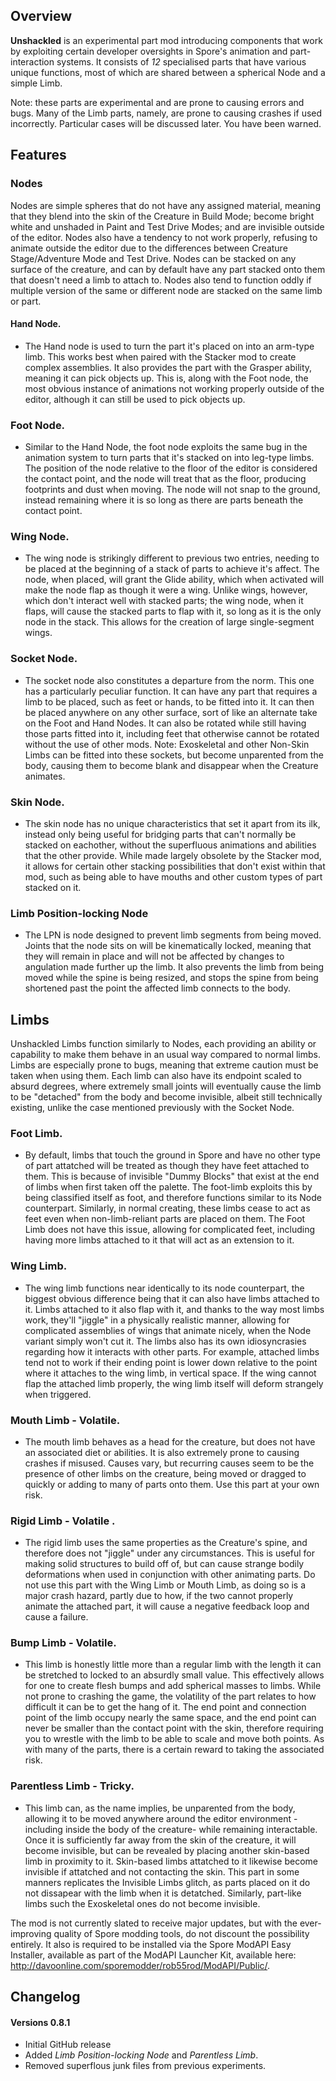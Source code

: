## Overview
**Unshackled** is an experimental part mod introducing components that work by exploiting certain developer oversights in Spore's animation and part-interaction systems. It consists of *12* specialised parts that have various unique functions, most of which are shared between a spherical Node and a simple Limb.

Note: these parts are experimental and are prone to causing errors and bugs. Many of the Limb parts, namely, are prone to causing crashes if used incorrectly. Particular cases will be discussed later. You have been warned.

## Features

### Nodes
Nodes are simple spheres that do not have any assigned material, meaning that they blend into the skin of the Creature in Build Mode; become bright white and unshaded in Paint and Test Drive Modes; and are invisible outside of the editor. Nodes also have a tendency to not work properly, refusing to animate outside the editor due to the differences between Creature Stage/Adventure Mode and Test Drive. Nodes can be stacked on any surface of the creature, and can by default have any part stacked onto them that doesn't need a limb to attach to. Nodes also tend to function oddly if multiple version of the same or different node are stacked on the same limb or part.
#### Hand Node. 
* The Hand node is used to turn the part it's placed on into an arm-type limb. This works best when paired with the Stacker mod to create complex assemblies. It also provides the part with the Grasper ability, meaning it can pick objects up. This is, along with the Foot node, the most obvious instance of animations not working properly outside of the editor, although it can still be used to pick objects up.
### Foot Node. 
* Similar to the Hand Node, the foot node exploits the same bug in the animation system to turn parts that it's stacked on into leg-type limbs. The position of the node relative to the floor of the editor is considered the contact point, and the node will treat that as the floor, producing footprints and dust when moving. The node will not snap to the ground, instead remaining where it is so long as there are parts beneath the contact point.
### Wing Node. 
* The wing node is strikingly different to previous two entries, needing to be placed at the beginning of a stack of parts to achieve it's affect. The node, when placed, will grant the Glide ability, which when activated will make the node flap as though it were a wing. Unlike wings, however, which don't interact well with stacked parts; the wing node, when it flaps, will cause the stacked parts to flap with it, so long as it is the only node in the stack. This allows for the creation of large single-segment wings.
### Socket Node. 
* The socket node also constitutes a departure from the norm. This one has a particularly peculiar function. It can have any part that requires a limb to be placed, such as feet or hands, to be fitted into it. It can then be placed anywhere on any other surface, sort of like an alternate take on the Foot and Hand Nodes. It can also be rotated while still having those parts fitted into it, including feet that otherwise cannot be rotated without the use of other mods. Note: Exoskeletal and other Non-Skin Limbs can be fitted into these sockets, but become unparented from the body, causing them to become blank and disappear when the Creature animates.
### Skin Node. 
* The skin node has no unique characteristics that set it apart from its ilk, instead only being useful for bridging parts that can't normally be stacked on eachother, without the superfluous animations and abilities that the other provide. While made largely obsolete by the Stacker mod, it allows for certain other stacking possibilities that don't exist within that mod, such as being able to have mouths and other custom types of part stacked on it.
### Limb Position-locking Node
* The LPN is node designed to prevent limb segments from being moved. Joints that the node sits on will be kinematically locked, meaning that they will remain in place and will not be affected by changes to angulation made further up the limb. It also prevents the limb from being moved while the spine is being resized, and stops the spine from being shortened past the point the affected limb connects to the body.

## Limbs
Unshackled Limbs function similarly to Nodes, each providing an ability or capability to make them behave in an usual way compared to normal limbs. Limbs are especially prone to bugs, meaning that extreme caution must be taken when using them. Each limb can also have its endpoint scaled to absurd degrees, where extremely small joints will eventually cause the limb to be "detached" from the body and become invisible, albeit still technically existing, unlike the case mentioned previously with the Socket Node.
### Foot Limb. 
* By default, limbs that touch the ground in Spore and have no other type of part attatched will be treated as though they have feet attached to them. This is because of invisible "Dummy Blocks" that exist at the end of limbs when first taken off the palette. The foot-limb exploits this by being classified itself as foot, and therefore functions similar to its Node counterpart. Similarly, in normal creating, these limbs cease to act as feet even when non-limb-reliant parts are placed on them. The Foot Limb does not have this issue, allowing for complicated feet, including having more limbs attached to it that will act as an extension to it.
### Wing Limb. 
* The wing limb functions near identically to its node counterpart, the biggest obvious difference being that it can also have limbs attached to it. Limbs attached to it also flap with it, and thanks to the way most limbs work, they'll "jiggle" in a physically realistic manner, allowing for complicated assemblies of wings that animate nicely, when the Node variant simply won't cut it. The limbs also has its own idiosyncrasies regarding how it interacts with other parts. For example, attached limbs tend not to work if their ending point is lower down relative to the point where it attaches to the wing limb, in vertical space. If the wing cannot flap the attached limb properly, the wing limb itself will deform strangely when triggered.
### Mouth Limb - Volatile. 
* The mouth limb behaves as a head for the creature, but does not have an associated diet or abilities. It is also extremely prone to causing crashes if misused. Causes vary, but recurring causes seem to be the presence of other limbs on the creature, being moved or dragged to quickly or adding to many of parts onto them. Use this part at your own risk.
### Rigid Limb - Volatile . 
* The rigid limb uses the same properties as the Creature's spine, and therefore does not "jiggle" under any circumstances. This is useful for making solid structures to build off of, but can cause strange bodily deformations when used in conjunction with other animating parts. Do not use this part with the Wing Limb or Mouth Limb, as doing so is a major crash hazard, partly due to how, if the two cannot properly animate the attached part, it will cause a negative feedback loop and cause a failure.
### Bump Limb - Volatile. 
* This limb is honestly little more than a regular limb with the length it can be stretched to locked to an absurdly small value. This effectively allows for one to create flesh bumps and add spherical masses to limbs. While not prone to crashing the game, the volatility of the part relates to how difficult it can be to get the hang of it. The end point and connection point of the limb occupy nearly the same space, and the end point can never be smaller than the contact point with the skin, therefore requiring you to wrestle with the limb to be able to scale and move both points. As with many of the parts, there is a certain reward to taking the associated risk.
### Parentless Limb - Tricky.
* This limb can, as the name implies, be unparented from the body, allowing it to be moved anywhere around the editor environment -including inside the body of the creature- while remaining interactable. Once it is sufficiently far away from the skin of the creature, it will become invisible, but can be revealed by placing another skin-based limb in proximity to it. Skin-based limbs attatched to it likewise become invisible if attatched and not contacting the skin. This part in some manners replicates the Invisible Limbs glitch, as parts placed on it do not dissapear with the limb when it is detatched. Similarly, part-like limbs such the Exoskeletal ones do not become invisible.

The mod is not currently slated to receive major updates, but with the ever-improving quality of Spore modding tools, do not discount the possibility entirely. It also is required to be installed via the Spore ModAPI Easy Installer, available as part of the ModAPI Launcher Kit, available here: http://davoonline.com/sporemodder/rob55rod/ModAPI/Public/.

## Changelog

#### Versions 0.8.1 
* Initial GitHub release
* Added *Limb Position-locking Node* and *Parentless Limb*.
* Removed superflous junk files from previous experiments.

